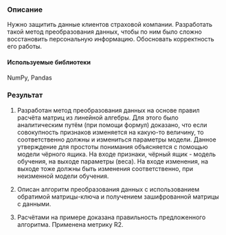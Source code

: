 ### Описание
Нужно защитить данные клиентов страховой компании. Разработать такой метод преобразования данных, чтобы по ним было сложно восстановить персональную информацию. Обосновать корректность его работы.

#### Используемые библиотеки
NumPy, Pandas

### Результат
1) Разработан метод преобразования данных на основе правил расчёта матриц из линейной алгебры. Для этого было аналитическим путём (при помощи формул) доказано, что если совокупность признаков изменяется на какую-то величину, то соответственно должны и измениться параметры модели. Данное утверждение для простоты понимания объясняется с помощью модели чёрного ящика. На входе признаки, чёрный ящик - модель обучения, на выходе параметры (веса). На входе изменения, на выходе тоже должны быть изменения соответственно, при неизменной модели обучения.

2) Описан алгоритм преобразования данных с использованием обратимой матрицы-ключа и получением зашифрованной матрицы с данными.

3) Расчётами на примере доказана правильность предложенного алгоритма. Применена метрику R2.
